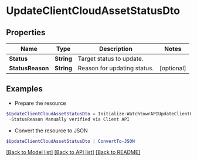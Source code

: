 # UpdateClientCloudAssetStatusDto
## Properties

Name | Type | Description | Notes
------------ | ------------- | ------------- | -------------
**Status** | **String** | Target status to update. | 
**StatusReason** | **String** | Reason for updating status. | [optional] 

## Examples

- Prepare the resource
```powershell
$UpdateClientCloudAssetStatusDto = Initialize-WatchtowrAPIUpdateClientCloudAssetStatusDto  -Status verified `
 -StatusReason Manually verified via Client API
```

- Convert the resource to JSON
```powershell
$UpdateClientCloudAssetStatusDto | ConvertTo-JSON
```

[[Back to Model list]](../README.md#documentation-for-models) [[Back to API list]](../README.md#documentation-for-api-endpoints) [[Back to README]](../README.md)

